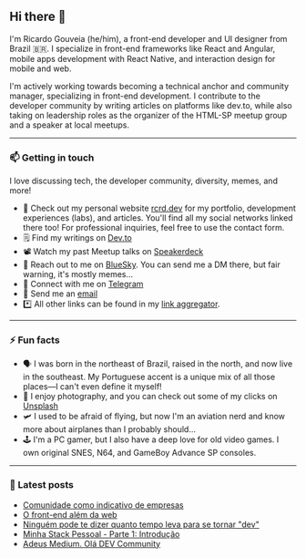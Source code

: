 ## Hi there 👋

I'm Ricardo Gouveia (he/him), a front-end developer and UI designer from Brazil 🇧🇷. I specialize in front-end frameworks like React and Angular, mobile apps development with React Native, and interaction design for mobile and web.

I'm actively working towards becoming a technical anchor and community manager, specializing in front-end development. I contribute to the developer community by writing articles on platforms like dev.to, while also taking on leadership roles as the organizer of the HTML-SP meetup group and a speaker at local meetups.

---

### 📫 Getting in touch

I love discussing tech, the developer community, diversity, memes, and more!

- 🔗 Check out my personal website [rcrd.dev](https://rcrd.dev) for my portfolio, development experiences (labs), and articles. You'll find all my social networks linked there too! For professional inquiries, feel free to use the contact form.
- 🗒 Find my writings on [Dev.to](https://dev.to/ricardogouveia3)
- 📽 Watch my past Meetup talks on [Speakerdeck](https://speakerdeck.com/ricardogouveia3)
- 🦋 Reach out to me on [BlueSky](https://bsky.app/profile/rcrd.dev). You can send me a DM there, but fair warning, it's mostly memes...
- 💬 Connect with me on [Telegram](https://t.me/ricardogouveia3)
- 📧 Send me an [email](mailto:me@rcrd.dev)
- *️⃣ All other links can be found in my [link aggregator](https://links.rcrd.dev/).

---

### ⚡ Fun facts

- 🗣 I was born in the northeast of Brazil, raised in the north, and now live in the southeast. My Portuguese accent is a unique mix of all those places—I can't even define it myself!
- 📸 I enjoy photography, and you can check out some of my clicks on [Unsplash](https://unsplash.com/@rcrd_landscape)
- 🛩 I used to be afraid of flying, but now I'm an aviation nerd and know more about airplanes than I probably should...
- 🕹 I'm a PC gamer, but I also have a deep love for old video games. I own original SNES, N64, and GameBoy Advance SP consoles.

---

### 📖 Latest posts
<!-- DEVTOPOSTS:START -->
- [Comunidade como indicativo de empresas](https://dev.to/rcrd/comunidade-como-indicativo-de-empresas-2jmd)
- [O front-end além da web](https://dev.to/rcrd/o-front-end-alem-da-web-1li3)
- [Ninguém pode te dizer quanto tempo leva para se tornar &quot;dev&quot;](https://dev.to/rcrd/ninguem-pode-dizer-quanto-tempo-leva-para-virar-dev-16n6)
- [Minha Stack Pessoal - Parte 1: Introdução](https://dev.to/ricardogouveia3/minha-stack-pessoal-parte-1-introducao-27fn)
- [Adeus Medium. Olá DEV Community](https://dev.to/rcrd/adeus-medium-ola-dev-community-4n4p)
<!-- DEVTOPOSTS:END -->
